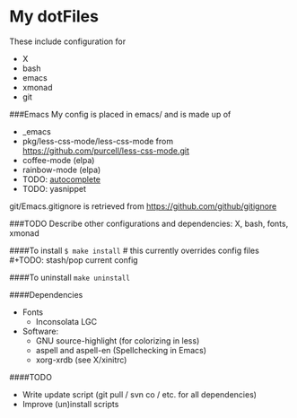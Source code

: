 My dotFiles
===========

These include configuration for
* X
* bash
* emacs
* xmonad
* git

###Emacs
My config is placed in emacs/ and is made up of
* _emacs
* pkg/less-css-mode/less-css-mode from https://github.com/purcell/less-css-mode.git
* coffee-mode (elpa)
* rainbow-mode (elpa)
* TODO: [autocomplete](http://cx4a.org/software/auto-complete/)
* TODO: yasnippet

git/Emacs.gitignore is retrieved from https://github.com/github/gitignore

###TODO
Describe other configurations and dependencies: X, bash, fonts, xmonad

####To install
`$ make install` # this currently overrides config files  
                 #+TODO: stash/pop current config

####To uninstall
`make uninstall`

####Dependencies
* Fonts
  * Inconsolata LGC
* Software:
  * GNU source-highlight (for colorizing in less)
  * aspell and aspell-en (Spellchecking in Emacs)
  * xorg-xrdb (see X/xinitrc)

####TODO
* Write update script (git pull / svn co / etc. for all dependencies)
* Improve (un)install scripts